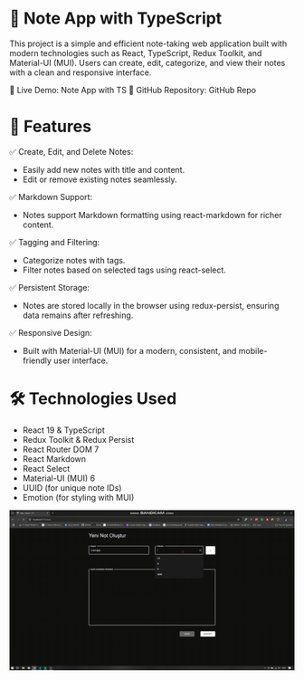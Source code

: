 # 📝 Note App with TypeScript

This project is a simple and efficient note-taking web application built with modern technologies such as React, TypeScript, Redux Toolkit, and Material-UI (MUI). Users can create, edit, categorize, and view their notes with a clean and responsive interface.

🔗 Live Demo: Note App with TS 
🔗 GitHub Repository: GitHub Repo

# 🚀 Features

✅ Create, Edit, and Delete Notes:

- Easily add new notes with title and content.
- Edit or remove existing notes seamlessly.

✅ Markdown Support:

- Notes support Markdown formatting using react-markdown for richer content.

✅ Tagging and Filtering:

- Categorize notes with tags.
- Filter notes based on selected tags using react-select.

✅ Persistent Storage:

- Notes are stored locally in the browser using redux-persist, ensuring data remains after refreshing.

✅ Responsive Design:

- Built with Material-UI (MUI) for a modern, consistent, and mobile-friendly user interface.

# 🛠️ Technologies Used

- React 19 & TypeScript
- Redux Toolkit & Redux Persist
- React Router DOM 7
- React Markdown
- React Select
- Material-UI (MUI) 6
- UUID (for unique note IDs)
- Emotion (for styling with MUI)

![](note-app.gif)
